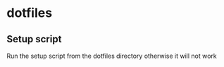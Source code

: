 # dotfiles


## Setup script

Run the setup script from the dotfiles directory otherwise it will not work
